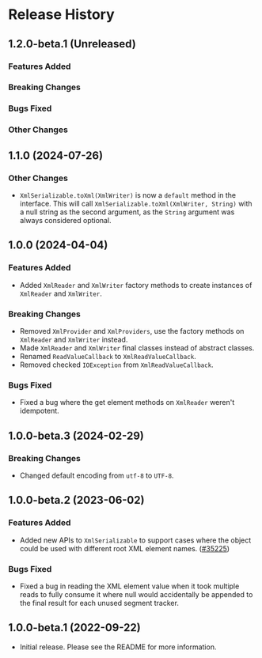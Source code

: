 # Release History

## 1.2.0-beta.1 (Unreleased)

### Features Added

### Breaking Changes

### Bugs Fixed

### Other Changes

## 1.1.0 (2024-07-26)

### Other Changes

- `XmlSerializable.toXml(XmlWriter)` is now a `default` method in the interface. This will call 
  `XmlSerializable.toXml(XmlWriter, String)` with a null string as the second argument, as the `String` argument was
  always considered optional.

## 1.0.0 (2024-04-04)

### Features Added

- Added `XmlReader` and `XmlWriter` factory methods to create instances of `XmlReader` and `XmlWriter`.

### Breaking Changes

- Removed `XmlProvider` and `XmlProviders`, use the factory methods on `XmlReader` and `XmlWriter` instead.
- Made `XmlReader` and `XmlWriter` final classes instead of abstract classes.
- Renamed `ReadValueCallback` to `XmlReadValueCallback`.
- Removed checked `IOException` from `XmlReadValueCallback`.

### Bugs Fixed

- Fixed a bug where the get element methods on `XmlReader` weren't idempotent.

## 1.0.0-beta.3 (2024-02-29)

### Breaking Changes

- Changed default encoding from `utf-8` to `UTF-8`.

## 1.0.0-beta.2 (2023-06-02)

### Features Added

- Added new APIs to `XmlSerializable` to support cases where the object could be used with different root XML element
  names. ([#35225](https://github.com/Azure/azure-sdk-for-java/pull/35225))

### Bugs Fixed

- Fixed a bug in reading the XML element value when it took multiple reads to fully consume it where null would 
  accidentally be appended to the final result for each unused segment tracker.

## 1.0.0-beta.1 (2022-09-22)

- Initial release. Please see the README for more information.
